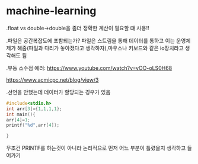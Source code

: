 # machine-learning

.float vs double->double을 좀더 정확한 계산이 필요할 떄 사용!!

.파일은 공간복잡도에 포함되는가?
파일은 스트림을 통해 데이터를 통하고 이는 운영체제가 해줌(파일과 다리가 놓아졌다고 생각하자),마우스나 키보드와 같은 io장치라고 생각해도 됨

.부동 소수점 에러:
https://www.youtube.com/watch?v=vOO-oLS0H68

https://www.acmicpc.net/blog/view/3


.선언을 안했는데 데이터가 할당되는 경우가 있음

```c
#include<stdio.h>
int arr[3]={1,1,1,1};
int main(){
arr[4]=1;
printf("%d",arr[4]);

}

```
무조건 PRINTF를 하는것이 아니라 논리적으로 먼저 어느 부분이 틀렸을지 생각하고 들어가기

